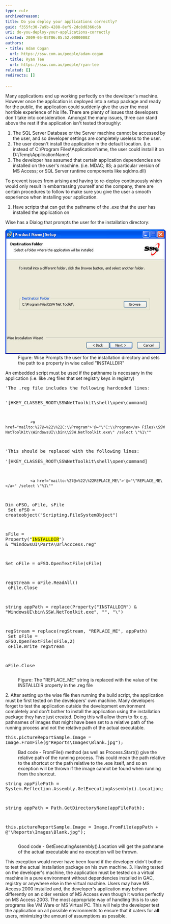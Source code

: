 ```yaml
---
type: rule
archivedreason: 
title: Do you deploy your applications correctly?
guid: f355fc30-7a9b-4288-8ef9-2dc8d8366c6b
uri: do-you-deploy-your-applications-correctly
created: 2009-05-05T06:05:52.0000000Z
authors:
- title: Adam Cogan
  url: https://ssw.com.au/people/adam-cogan
- title: Ryan Tee
  url: https://ssw.com.au/people/ryan-tee
related: []
redirects: []

---
```


Many applications end up working perfectly on the developer's machine. However once the application is deployed into a setup package and ready for the public, the application could suddenly give the user the most horrible experience of his life. There are plenty of issues that developers don't take into consideration. Amongst the many issues, three can stand above the rest if the application isn't tested thoroughly:

<!--endintro-->

1. The SQL Server Database or the Server machine cannot be accessed by the user, and so developer settings are completely useless to the user.
2. The user doesn't install the application in the default location. (i.e. instead of C:\Program Files\ApplicationName, the user could install it on D:\Temp\ApplicationName)
3. The developer has assumed that certain application dependencies are installed on the user's machine. (i.e. MDAC; IIS; a particular version of MS Access; or SQL Server runtime components like sqldmo.dll)


To prevent issues from arising and having to re-deploy continuously which would only result in embarrassing yourself and the company, there are certain procedures to follow to make sure you give the user a smooth experience when installing your application.

1. Have scripts that can get the pathname of the .exe that the user has installed the application on

Wise has a Dialog that prompts the user for the installation directory: <dl class="goodImage"><dt> <img border="0" src="INSTALLDIR.jpg" alt=""> </dt><dd>Figure: Wise Prompts the user for the installation directory and sets the path to a property in wise called "INSTALLDIR"</dd></dl>    An embedded script must be used if the pathname is necessary in the application (i.e. like .reg files that set registry keys in registry)
<dl class="goodCode"><dt><pre>'The .reg file includes the following hardcoded lines:

 '[HKEY_CLASSES_ROOT\SSWNetToolkit\shell\open\command]
  
               <a href="mailto:%27@=%22\%22C:\\Program">'@="\"C:\\Program</a> Files\\SSW NetToolKit\\WindowsUI\\bin\\SSW.NetToolkit.exe\" /select \"%1\""

 'This should be replaced with the following lines:<br>
 '[HKEY_CLASSES_ROOT\SSWNetToolkit\shell\open\command]

               <a href="mailto:%27@=%22\%22REPLACE_ME\">'@="\"REPLACE_ME\</a>" /select \"%1\""

  Dim oFSO, oFile, sFile<br>
  Set oFSO = createobject("Scripting.FileSystemObject")
           
  sFile = Property("<span style="background-color:#ffff00;">INSTALLDIR</span>") & "WindowsUI\PartA\UrlAcccess.reg"
                                        
  Set oFile = oFSO.OpenTextFile(sFile)

  regStream = oFile.ReadAll()<br>
  oFile.Close

 string appPath = replace(Property("INSTALLDIR") & "WindowsUI\bin\SSW.NetToolkit.exe", "\", "\\")

 regStream = replace(regStream, "REPLACE_ME", appPath)<br>
 Set oFile = oFSO.OpenTextFile(sFile,2)<br>
 oFile.Write regStream

 oFile.Close
</pre></dt><dd>Figure: The "REPLACE_ME" string is replaced with the value of the INSTALLDIR property in the .reg file</dd></dl>
2. After setting up the wise file then running the build script, the application must be first tested on the developers' own machine.
Many developers forget to test the application outside the development environment completely and don't bother to install the application using the installation package they have just created.
Doing this will allow them to fix e.g. pathnames of images that might have been set to a relative path of the running process and not the relative path of the actual executable. <dl class="badCode"><dt><pre>  this.pictureReportSample.Image = Image.FromFile(@"Reports\Images\Blank.jpg");<br></pre></dt><dd>Bad code - FromFile() method (as well as Process.Start()) give the relative path of the running process. This could mean the path relative to the shortcut or the path relative to the .exe itself, and so an exception will be thrown if the image cannot be found when running from the shortcut.</dd></dl><dl class="goodCode"><dt><pre>string appFilePath = System.Reflection.Assembly.GetExecutingAssembly().Location;

string appPath = Path.GetDirectoryName(appFilePath);

this.pictureReportSample.Image = Image.FromFile(appPath + @"\Reports\Images\Blank.jpg");<br></pre></dt><dd>Good code - GetExecutingAssembly().Location will get the pathname of the actual executable and no exception will be thrown.</dd></dl>    This exception would never have been found if the developer didn't bother to test the actual installation package on his own machine.
3. Having tested on the developer's machine, the application must be tested on a virtual machine in a pure environment without dependencies installed in GAC, registry or anywhere else in the virtual machine.
    Users may have MS Access 2000 installed and, the developer's application may behave differently on an older version of MS Access even though it works perfectly on MS Access 2003. The most appropriate way of handling this is to use programs like VM Ware or MS Virtual PC.
This will help the developer test the application on all possible environments to ensure that it caters for  **all** users, minimizing the amount of assumptions as possible.
